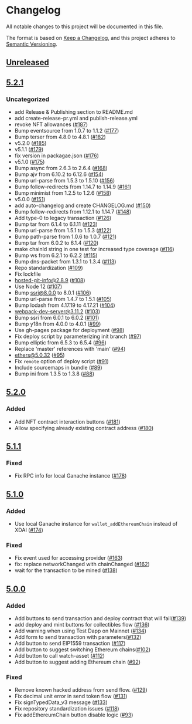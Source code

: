 # Changelog
All notable changes to this project will be documented in this file.

The format is based on [Keep a Changelog](https://keepachangelog.com/en/1.0.0/),
and this project adheres to [Semantic Versioning](https://semver.org/spec/v2.0.0.html).

## [Unreleased]

## [5.2.1]
### Uncategorized
- add Release & Publishing section to README.md
- add create-release-pr.yml and publish-release.yml
- revoke NFT allowances ([#187](https://github.com/rickycodes/test-dapp/pull/187))
- Bump eventsource from 1.0.7 to 1.1.2 ([#177](https://github.com/rickycodes/test-dapp/pull/177))
- Bump terser from 4.8.0 to 4.8.1 ([#182](https://github.com/rickycodes/test-dapp/pull/182))
- v5.2.0 ([#185](https://github.com/rickycodes/test-dapp/pull/185))
- v5.1.1 ([#179](https://github.com/rickycodes/test-dapp/pull/179))
- fix version in packagae.json ([#176](https://github.com/rickycodes/test-dapp/pull/176))
- v5.1.0 ([#175](https://github.com/rickycodes/test-dapp/pull/175))
- Bump async from 2.6.3 to 2.6.4 ([#168](https://github.com/rickycodes/test-dapp/pull/168))
- Bump ajv from 6.10.2 to 6.12.6 ([#154](https://github.com/rickycodes/test-dapp/pull/154))
- Bump url-parse from 1.5.3 to 1.5.10 ([#156](https://github.com/rickycodes/test-dapp/pull/156))
- Bump follow-redirects from 1.14.7 to 1.14.9 ([#161](https://github.com/rickycodes/test-dapp/pull/161))
- Bump minimist from 1.2.5 to 1.2.6 ([#158](https://github.com/rickycodes/test-dapp/pull/158))
- v5.0.0 ([#151](https://github.com/rickycodes/test-dapp/pull/151))
- add auto-changelog and create CHANGELOG.md ([#150](https://github.com/rickycodes/test-dapp/pull/150))
- Bump follow-redirects from 1.12.1 to 1.14.7 ([#148](https://github.com/rickycodes/test-dapp/pull/148))
- Add type-0 to legacy transaction ([#126](https://github.com/rickycodes/test-dapp/pull/126))
- Bump tar from 6.1.4 to 6.1.11 ([#123](https://github.com/rickycodes/test-dapp/pull/123))
- Bump url-parse from 1.5.1 to 1.5.3 ([#122](https://github.com/rickycodes/test-dapp/pull/122))
- Bump path-parse from 1.0.6 to 1.0.7 ([#121](https://github.com/rickycodes/test-dapp/pull/121))
- Bump tar from 6.0.2 to 6.1.4 ([#120](https://github.com/rickycodes/test-dapp/pull/120))
- make chainId string in one test for increased type coverage ([#116](https://github.com/rickycodes/test-dapp/pull/116))
- Bump ws from 6.2.1 to 6.2.2 ([#115](https://github.com/rickycodes/test-dapp/pull/115))
- Bump dns-packet from 1.3.1 to 1.3.4 ([#113](https://github.com/rickycodes/test-dapp/pull/113))
- Repo standardization ([#109](https://github.com/rickycodes/test-dapp/pull/109))
- Fix lockfile
- hosted-git-info@2.8.9 ([#108](https://github.com/rickycodes/test-dapp/pull/108))
- Use Node 12 ([#107](https://github.com/rickycodes/test-dapp/pull/107))
- Bump ssri@8.0.0 to 8.0.1 ([#106](https://github.com/rickycodes/test-dapp/pull/106))
- Bump url-parse from 1.4.7 to 1.5.1 ([#105](https://github.com/rickycodes/test-dapp/pull/105))
- Bump lodash from 4.17.19 to 4.17.21 ([#104](https://github.com/rickycodes/test-dapp/pull/104))
- webpack-dev-server@3.11.2 ([#103](https://github.com/rickycodes/test-dapp/pull/103))
- Bump ssri from 6.0.1 to 6.0.2 ([#101](https://github.com/rickycodes/test-dapp/pull/101))
- Bump y18n from 4.0.0 to 4.0.1 ([#99](https://github.com/rickycodes/test-dapp/pull/99))
- Use gh-pages package for deployment ([#98](https://github.com/rickycodes/test-dapp/pull/98))
- Fix deploy script by parameterizing init branch ([#97](https://github.com/rickycodes/test-dapp/pull/97))
- Bump elliptic from 6.5.3 to 6.5.4 ([#96](https://github.com/rickycodes/test-dapp/pull/96))
- Replace 'master' references with 'main' ([#94](https://github.com/rickycodes/test-dapp/pull/94))
- ethers@5.0.32 ([#95](https://github.com/rickycodes/test-dapp/pull/95))
- Fix `remote` option of deploy script ([#91](https://github.com/rickycodes/test-dapp/pull/91))
- Include sourcemaps in bundle ([#89](https://github.com/rickycodes/test-dapp/pull/89))
- Bump ini from 1.3.5 to 1.3.8 ([#88](https://github.com/rickycodes/test-dapp/pull/88))

## [5.2.0]
### Added
- Add NFT contract interaction buttons ([#181](git+https://github.com/MetaMask/test-dapp/pull/181))
- Allow specifying already existing contract address ([#180](git+https://github.com/MetaMask/test-dapp/pull/180))

## [5.1.1]
### Fixed
- Fix RPC info for local Ganache instance ([#178](git+https://github.com/MetaMask/test-dapp/pull/178))

## [5.1.0]
### Added
- Use local Ganache instance for `wallet_addEthereumChain` instead of XDAI ([#174](git+https://github.com/MetaMask/test-dapp/pull/174))

### Fixed
- Fix event used for accessing provider ([#163](git+https://github.com/MetaMask/test-dapp/pull/163))
- fix: replace networkChanged with chainChanged ([#162](git+https://github.com/MetaMask/test-dapp/pull/162))
- wait for the transaction to be mined ([#138](git+https://github.com/MetaMask/test-dapp/pull/138))

## [5.0.0]
### Added
- Add buttons to send transaction and deploy contract that will fail([#139](git+https://github.com/MetaMask/test-dapp/pull/139))
- add deploy and mint buttons for collectibles flow ([#136](git+https://github.com/MetaMask/test-dapp/pull/136))
- Add warning when using Test Dapp on Mainnet ([#134](git+https://github.com/MetaMask/test-dapp/pull/134))
- Add form to send transaction with parameters([#132](git+https://github.com/MetaMask/test-dapp/pull/132))
- Add button to send EIP1559 transaction ([#117](git+https://github.com/MetaMask/test-dapp/pull/117))
- Add button to suggest switching Ethereum chains([#102](git+https://github.com/MetaMask/test-dapp/pull/102))
- Add button to call watch-asset ([#112](git+https://github.com/MetaMask/test-dapp/pull/112))
- Add button to suggest adding Ethereum chain ([#92](git+https://github.com/MetaMask/test-dapp/pull/92))

### Fixed
- Remove known hacked address from send flow. ([#129](git+https://github.com/MetaMask/test-dapp/pull/129))
- Fix decimal unit error in send token flow ([#131](git+https://github.com/MetaMask/test-dapp/pull/131))
- Fix signTypedData_v3 message ([#133](git+https://github.com/MetaMask/test-dapp/pull/133))
- Fix repository standardization issues ([#118](git+https://github.com/MetaMask/test-dapp/pull/118))
- Fix addEthereumChain button disable logic ([#93](git+https://github.com/MetaMask/test-dapp/pull/93))

[Unreleased]: https://github.com/rickycodes/test-dapp/compare/v5.2.1...HEAD
[5.2.1]: https://github.com/rickycodes/test-dapp/compare/v5.2.0...v5.2.1
[5.2.0]: https://github.com/rickycodes/test-dapp/compare/v5.1.1...v5.2.0
[5.1.1]: https://github.com/rickycodes/test-dapp/compare/v5.1.0...v5.1.1
[5.1.0]: https://github.com/rickycodes/test-dapp/compare/v5.0.0...v5.1.0
[5.0.0]: https://github.com/rickycodes/test-dapp/releases/tag/v5.0.0
